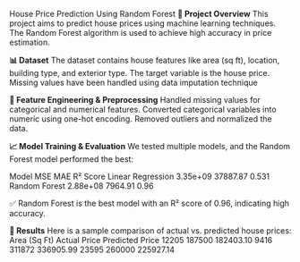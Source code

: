 House Price Prediction Using Random Forest
**📌 Project Overview**
This project aims to predict house prices using machine learning techniques. The Random Forest algorithm is used to achieve high accuracy in price estimation.

**📊  Dataset**
The dataset contains house features like area (sq ft), location, building type, and exterior type.
The target variable is the house price.
Missing values have been handled using data imputation technique

**🔧 Feature Engineering & Preprocessing**
Handled missing values for categorical and numerical features.
Converted categorical variables into numeric using one-hot encoding.
Removed outliers and normalized the data.


**📈 Model Training & Evaluation**
We tested multiple models, and the Random Forest model performed the best:

Model	                    MSE	           MAE	        R² Score
Linear Regression	      3.35e+09	     37887.87	       0.531
Random Forest	          2.88e+08	     7964.91	       0.96

✅ Random Forest is the best model with an R² score of 0.96, indicating high accuracy.

**📌 Results**
Here is a sample comparison of actual vs. predicted house prices:
Area (Sq Ft)	Actual Price	Predicted Price
12205       	187500	       182403.10
9416	        311872	       336905.99
23595	        260000	       225927.14
